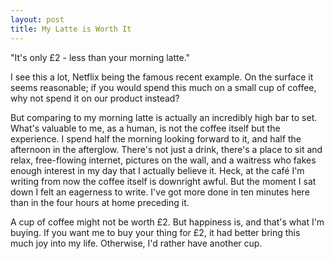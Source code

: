 ```yaml
---
layout: post
title: My Latte is Worth It
---
```


"It's only £2 - less than your morning latte."

I see this a lot, Netflix being the famous recent example. On the surface it seems reasonable; if you would spend this much on a small cup of coffee, why not spend it on our product instead?

But comparing to my morning latte is actually an incredibly high bar to set. What's valuable to me, as a human, is not the coffee itself but the experience. I spend half the morning looking forward to it, and half the afternoon in the afterglow. There's not just a drink, there's a place to sit and relax, free-flowing internet, pictures on the wall, and a waitress who fakes enough interest in my day that I actually believe it. Heck, at the café I'm writing from now the coffee itself is downright awful. But the moment I sat down I felt an eagerness to write. I've got more done in ten minutes here than in the four hours at home preceding it.

A cup of coffee might not be worth £2. But happiness is, and that's what I'm buying. If you want me to buy your thing for £2, it had better bring this much joy into my life. Otherwise, I'd rather have another cup.